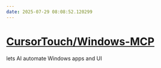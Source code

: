 ```yaml
---
date: 2025-07-29 08:08:52.120299
---
```


# [CursorTouch/Windows-MCP](https://github.com/CursorTouch/Windows-MCP)

lets AI automate Windows apps and UI